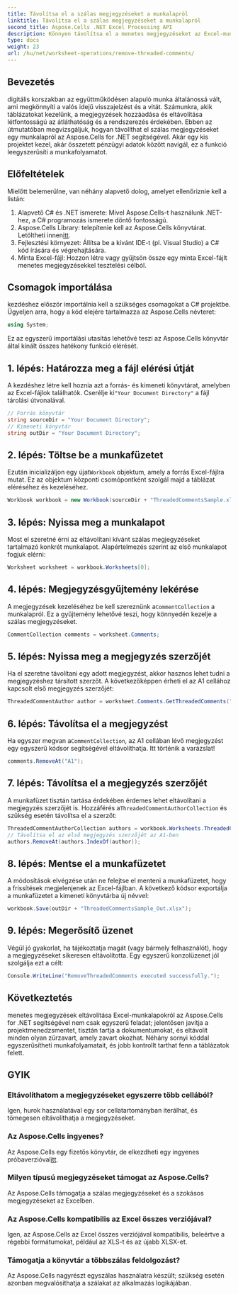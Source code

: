 ```yaml
---
title: Távolítsa el a szálas megjegyzéseket a munkalapról
linktitle: Távolítsa el a szálas megjegyzéseket a munkalapról
second_title: Aspose.Cells .NET Excel Processing API
description: Könnyen távolítsa el a menetes megjegyzéseket az Excel-munkalapokról az Aspose.Cells for .NET segítségével ezzel a lépésenkénti útmutatóval. Egyszerűsítse Excel kezelését.
type: docs
weight: 23
url: /hu/net/worksheet-operations/remove-threaded-comments/
---
```

## Bevezetés
digitális korszakban az együttműködésen alapuló munka általánossá vált, ami megkönnyíti a valós idejű visszajelzést és a vitát. Számunkra, akik táblázatokat kezelünk, a megjegyzések hozzáadása és eltávolítása létfontosságú az átláthatóság és a rendszerezés érdekében. Ebben az útmutatóban megvizsgáljuk, hogyan távolíthat el szálas megjegyzéseket egy munkalapról az Aspose.Cells for .NET segítségével. Akár egy kis projektet kezel, akár összetett pénzügyi adatok között navigál, ez a funkció leegyszerűsíti a munkafolyamatot.
## Előfeltételek
Mielőtt belemerülne, van néhány alapvető dolog, amelyet ellenőriznie kell a listán:
1. Alapvető C# és .NET ismerete: Mivel Aspose.Cells-t használunk .NET-hez, a C# programozás ismerete döntő fontosságú.
2.  Aspose.Cells Library: telepítenie kell az Aspose.Cells könyvtárat. Letöltheti innen[itt](https://releases.aspose.com/cells/net/).
3. Fejlesztési környezet: Állítsa be a kívánt IDE-t (pl. Visual Studio) a C# kód írására és végrehajtására.
4. Minta Excel-fájl: Hozzon létre vagy gyűjtsön össze egy minta Excel-fájlt menetes megjegyzésekkel tesztelési célból.
## Csomagok importálása
kezdéshez először importálnia kell a szükséges csomagokat a C# projektbe. Ügyeljen arra, hogy a kód elejére tartalmazza az Aspose.Cells névteret:
```csharp
using System;
```
Ez az egyszerű importálási utasítás lehetővé teszi az Aspose.Cells könyvtár által kínált összes hatékony funkció elérését.
## 1. lépés: Határozza meg a fájl elérési útját
 A kezdéshez létre kell hoznia azt a forrás- és kimeneti könyvtárat, amelyben az Excel-fájlok találhatók. Cserélje ki`"Your Document Directory"` a fájl tárolási útvonalával.
```csharp
// Forrás könyvtár
string sourceDir = "Your Document Directory";
// Kimeneti könyvtár
string outDir = "Your Document Directory";
```
## 2. lépés: Töltse be a munkafüzetet
 Ezután inicializáljon egy újat`Workbook` objektum, amely a forrás Excel-fájlra mutat. Ez az objektum központi csomópontként szolgál majd a táblázat eléréséhez és kezeléséhez.
```csharp
Workbook workbook = new Workbook(sourceDir + "ThreadedCommentsSample.xlsx");
```
## 3. lépés: Nyissa meg a munkalapot
Most el szeretné érni az eltávolítani kívánt szálas megjegyzéseket tartalmazó konkrét munkalapot. Alapértelmezés szerint az első munkalapot fogjuk elérni:
```csharp
Worksheet worksheet = workbook.Worksheets[0];
```
## 4. lépés: Megjegyzésgyűjtemény lekérése
 A megjegyzések kezeléséhez be kell szereznünk a`CommentCollection` a munkalapról. Ez a gyűjtemény lehetővé teszi, hogy könnyedén kezelje a szálas megjegyzéseket.
```csharp
CommentCollection comments = worksheet.Comments;
```
## 5. lépés: Nyissa meg a megjegyzés szerzőjét
Ha el szeretne távolítani egy adott megjegyzést, akkor hasznos lehet tudni a megjegyzéshez társított szerzőt. A következőképpen érheti el az A1 cellához kapcsolt első megjegyzés szerzőjét:
```csharp
ThreadedCommentAuthor author = worksheet.Comments.GetThreadedComments("A1")[0].Author;
```
## 6. lépés: Távolítsa el a megjegyzést
 Ha egyszer megvan a`CommentCollection`, az A1 cellában lévő megjegyzést egy egyszerű kódsor segítségével eltávolíthatja. Itt történik a varázslat!
```csharp
comments.RemoveAt("A1");
```
## 7. lépés: Távolítsa el a megjegyzés szerzőjét
 A munkafüzet tisztán tartása érdekében érdemes lehet eltávolítani a megjegyzés szerzőjét is. Hozzáférés a`ThreadedCommentAuthorCollection` és szükség esetén távolítsa el a szerzőt:
```csharp
ThreadedCommentAuthorCollection authors = workbook.Worksheets.ThreadedCommentAuthors;
// Távolítsa el az első megjegyzés szerzőjét az A1-ben
authors.RemoveAt(authors.IndexOf(author));
```
## 8. lépés: Mentse el a munkafüzetet
A módosítások elvégzése után ne felejtse el menteni a munkafüzetet, hogy a frissítések megjelenjenek az Excel-fájlban. A következő kódsor exportálja a munkafüzetet a kimeneti könyvtárba új névvel:
```csharp
workbook.Save(outDir + "ThreadedCommentsSample_Out.xlsx");
```
## 9. lépés: Megerősítő üzenet
Végül jó gyakorlat, ha tájékoztatja magát (vagy bármely felhasználót), hogy a megjegyzéseket sikeresen eltávolította. Egy egyszerű konzolüzenet jól szolgálja ezt a célt:
```csharp
Console.WriteLine("RemoveThreadedComments executed successfully.");
```
## Következtetés
menetes megjegyzések eltávolítása Excel-munkalapokról az Aspose.Cells for .NET segítségével nem csak egyszerű feladat; jelentősen javítja a projektmenedzsmentet, tisztán tartja a dokumentumokat, és eltávolít minden olyan zűrzavart, amely zavart okozhat. Néhány sornyi kóddal egyszerűsítheti munkafolyamatait, és jobb kontrollt tarthat fenn a táblázatok felett.
## GYIK
### Eltávolíthatom a megjegyzéseket egyszerre több cellából?
Igen, hurok használatával egy sor cellatartományban iterálhat, és tömegesen eltávolíthatja a megjegyzéseket.
### Az Aspose.Cells ingyenes?
 Az Aspose.Cells egy fizetős könyvtár, de elkezdheti egy ingyenes próbaverzióval[itt](https://releases.aspose.com/).
### Milyen típusú megjegyzéseket támogat az Aspose.Cells?
Az Aspose.Cells támogatja a szálas megjegyzéseket és a szokásos megjegyzéseket az Excelben.
### Az Aspose.Cells kompatibilis az Excel összes verziójával?
Igen, az Aspose.Cells az Excel összes verziójával kompatibilis, beleértve a régebbi formátumokat, például az XLS-t és az újabb XLSX-et.
### Támogatja a könyvtár a többszálas feldolgozást?
Az Aspose.Cells nagyrészt egyszálas használatra készült; szükség esetén azonban megvalósíthatja a szálakat az alkalmazás logikájában.
